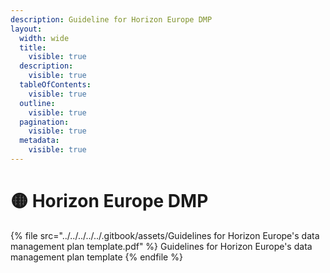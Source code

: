 ```yaml
---
description: Guideline for Horizon Europe DMP
layout:
  width: wide
  title:
    visible: true
  description:
    visible: true
  tableOfContents:
    visible: true
  outline:
    visible: true
  pagination:
    visible: true
  metadata:
    visible: true
---
```


# 🟡 Horizon Europe DMP

{% file src="../../../../../.gitbook/assets/Guidelines for Horizon Europe's data management plan template.pdf" %}
Guidelines for Horizon Europe's data management plan template
{% endfile %}

